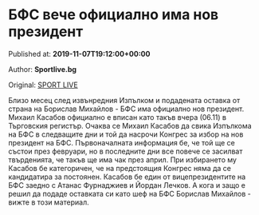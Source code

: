 
# БФС вече официално има нов президент

Published at: **2019-11-07T19:12:00+00:00**

Author: **Sportlive.bg**

Original: [SPORT LIVE](https://www.sportlive.bg/bgfootball/bgfootballother/bfs-veche-oficialno-ima-nov-prezident-1404072.html)

Близо месец след извънредния Изпълком и подадената оставка от страна на Борислав Михайлов - БФС има официално нов президент. Михаил Касабов официално е вписан като такъв вчера (06.11) в Търговския регистър.
Очаква се Михаил Касабов да свика Изпълкома на БФС в следващите дни и той да насрочи Конгрес за избор на нов президент на БФС. Първоначалната информация бе, че той ще се състои през февруари, но в последните дни все повече се засилват твърденията, че такъв ще има чак през април.
При избирането му Касабов бе категоричен, че на предстоящия Конгрес няма да се кандидатира за постоянен. Касабов бе един от вицепрезидентите на БФС заедно с Атанас Фурнаджиев и Йордан Лечков. А кога и защо е решил да подаде оставката си като шеф на БФС Борислав Михайлов - вижте в този материал.
